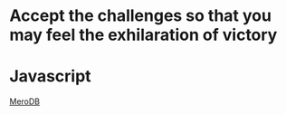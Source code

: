 # Accept the challenges so that you may feel the exhilaration of victory

# Javascript
[MeroDB](https://github.com/dakc/merodb)
